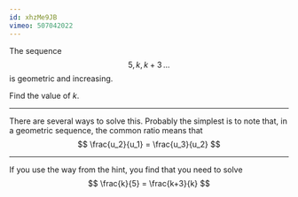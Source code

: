 ```yaml
---
id: xhzMe9JB
vimeo: 507042022
---
```


The sequence
$$
5, \, k, \, k + 3 \, \ldots
$$
is geometric and increasing.

Find the value of $k.$

---

There are several ways to solve this. Probably the simplest is to note that, in a geometric sequence, the common ratio means that
$$
\frac{u_2}{u_1} = \frac{u_3}{u_2}
$$

---

If you use the way from the hint, you find that you need to solve
$$
\frac{k}{5} = \frac{k+3}{k}
$$
